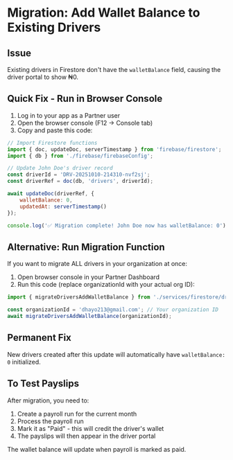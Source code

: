 # Migration: Add Wallet Balance to Existing Drivers

## Issue
Existing drivers in Firestore don't have the `walletBalance` field, causing the driver portal to show ₦0.

## Quick Fix - Run in Browser Console

1. Log in to your app as a Partner user
2. Open the browser console (F12 → Console tab)
3. Copy and paste this code:

```javascript
// Import Firestore functions
import { doc, updateDoc, serverTimestamp } from 'firebase/firestore';
import { db } from './firebase/firebaseConfig';

// Update John Doe's driver record
const driverId = 'DRV-20251010-214310-nvf2sj';
const driverRef = doc(db, 'drivers', driverId);

await updateDoc(driverRef, {
    walletBalance: 0,
    updatedAt: serverTimestamp()
});

console.log('✅ Migration complete! John Doe now has walletBalance: 0');
```

## Alternative: Run Migration Function

If you want to migrate ALL drivers in your organization at once:

1. Open browser console in your Partner Dashboard
2. Run this code (replace organizationId with your actual org ID):

```javascript
import { migrateDriversAddWalletBalance } from './services/firestore/drivers';

const organizationId = 'dhayo213@gmail.com'; // Your organization ID
await migrateDriversAddWalletBalance(organizationId);
```

## Permanent Fix

New drivers created after this update will automatically have `walletBalance: 0` initialized.

## To Test Payslips

After migration, you need to:
1. Create a payroll run for the current month
2. Process the payroll run
3. Mark it as "Paid" - this will credit the driver's wallet
4. The payslips will then appear in the driver portal

The wallet balance will update when payroll is marked as paid.
